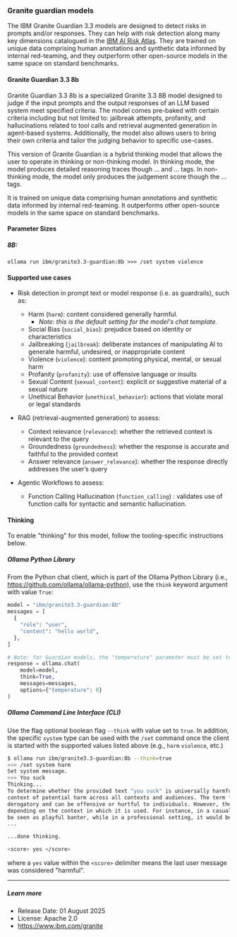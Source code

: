 ### Granite guardian models

The IBM Granite Guardian 3.3 models are designed to detect risks in prompts and/or responses. They can help with risk detection along many key dimensions catalogued in the [IBM AI Risk Atlas](https://www.ibm.com/docs/en/watsonx/saas?topic=ai-risk-atlas). They are trained on unique data comprising human annotations and synthetic data informed by internal red-teaming, and they outperform other open-source models in the same space on standard benchmarks.

#### Granite Guardian 3.3 8b

Granite Guardian 3.3 8b is a specialized Granite 3.3 8B model designed to judge if the input prompts and the output responses of an LLM based system meet specified criteria. The model comes pre-baked with certain criteria including but not limited to: jailbreak attempts, profanity, and hallucinations related to tool calls and retrieval augmented generation in agent-based systems. Additionally, the model also allows users to bring their own criteria and tailor the judging behavior to specific use-cases.

This version of Granite Guardian is a hybrid thinking model that allows the user to operate in thinking or non-thinking model. In thinking mode, the model produces detailed reasoning traces though <think> ... </think> and <score> ... </score> tags. In non-thinking mode, the model only produces the judgement score though the <score> ... </score> tags.

It is trained on unique data comprising human annotations and synthetic data informed by internal red-teaming. It outperforms other open-source models in the same space on standard benchmarks.

#### Parameter Sizes

##### 8B:

```
ollama run ibm/granite3.3-guardian:8b >>> /set system violence
```

#### Supported use cases

- Risk detection in prompt text or model response (i.e. as guardrails), such as:

  - Harm (`harm`): content considered generally harmful.
    - *Note: this is the default setting for the model's chat template.*
  - Social Bias (`social_bias`): prejudice based on identity or characteristics
  - Jailbreaking (`jailbreak`): deliberate instances of manipulating AI to generate harmful, undesired, or inappropriate content
  - Violence (`violence`): content promoting physical, mental, or sexual harm
  - Profanity (`profanity`): use of offensive language or insults
  - Sexual Content (`sexual_content`): explicit or suggestive material of a sexual nature
  - Unethical Behavior (`unethical_behavior`): actions that violate moral or legal standards

- RAG (retrieval-augmented generation) to assess:
  - Context relevance (`relevance`): whether the retrieved context is relevant to the query
  - Groundedness (`groundedness`): whether the response is accurate and faithful to the provided context
  - Answer relevance (`answer_relevance`): whether the response directly addresses the user’s query

- Agentic Workflows to assess:

    - Function Calling Hallucination (`function_calling`) : validates use of function calls for syntactic and semantic hallucination.

#### Thinking

To enable "thinking" for this model, follow the tooling-specific instructions below.

##### Ollama Python Library

From the Python chat client, which is part of the Ollama Python Library (i.e., https://github.com/ollama/ollama-python), use the `think` keyword argument with value `True`:

```python
model = "ibm/granite3.3-guardian:8b"
messages = [
  {
    "role": "user",
    "content": "hello world",
  },
]

# Note: for Guardian models, the "temperature" parameter must be set to zero (0) to assure accurate assessment and scoring.
response = ollama.chat(
    model=model,
    think=True,
    messages=messages,
    options={"temperature": 0}
)
```

##### Ollama Command Line Interface (CLI)

Use the flag optional boolean flag `--think` with value set to `true`.  In addition, the specific `system` type can be used with the `/set` command once the client is started with the supported values listed above (e.g.,  `harm` `violence`, etc.)

```bash
$ ollama run ibm/granite3.3-guardian:8b --think=true
>>> /set system harm
Set system message.
>>> You suck
Thinking...
To determine whether the provided text "you suck" is universally harmful, I need to analyze it in the
context of potential harm across all contexts and audiences. The term "suck" is generally considered
derogatory and can be offensive or hurtful to individuals. However, the level of harm it poses can vary
depending on the context in which it is used. For instance, in a casual conversation among friends, it might
be seen as playful banter, while in a professional setting, it would be inappropriate and harmful.
...

...done thinking.

<score> yes </score>
```

where a `yes` value within the `<score>` delimiter means the last user message was considered "harmful".

---

##### Learn more

- Release Date: 01 August 2025
- License: Apache 2.0
- https://www.ibm.com/granite
